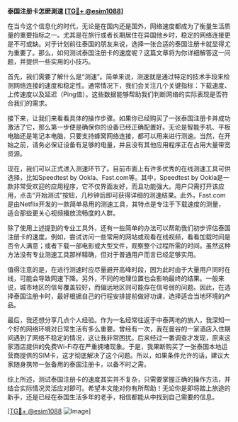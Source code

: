 **泰国注册卡怎麽測速 [[TG💪+ @esim1088](https://t.me/s/esim1088)]**

在当今这个信息化的时代，无论是在国内还是国外，网络速度都成为了衡量生活质量的重要指标之一。尤其是在旅行或者长期居住在异国他乡时，稳定的网络连接更是不可或缺。对于计划前往泰国的朋友来说，选择一张合适的泰国注册卡就显得尤为重要了。那么，如何测试泰国注册卡的速度呢？这篇文章将为你详细解答这一问题，并提供一些实用的小技巧。

首先，我们需要了解什么是“测速”。简单来说，测速就是通过特定的技术手段来检测网络连接的速度和稳定性。通常情况下，我们会关注几个关键指标：下载速度、上传速度以及延迟（Ping值）。这些数据能够帮助我们判断网络的实际表现是否符合我们的需求。

接下来，让我们来看看具体的操作步骤。如果你已经购买了一张泰国注册卡并成功激活了它，那么第一步便是确保你的设备已经正确配置好。无论是智能手机、平板电脑还是笔记本电脑，只要支持蜂窝网络连接，都可以用来进行测速。当然，在开始之前，请务必保证设备有足够的电量，并且没有其他应用程序正在占用大量带宽资源。

现在，我们可以正式进入测速环节了。目前市面上有许多优秀的在线测速工具可供选择，比如Speedtest by Ookla、Fast.com等。其中，Speedtest by Ookla是一款非常受欢迎的应用程序，它不仅界面友好，而且功能强大。用户只需打开该应用，点击“开始测试”按钮，几秒钟后即可获得详细的测速结果。此外，Fast.com是由Netflix开发的一款简单易用的测速工具，其特点是专注于下载速度的测量，适合那些更关心视频播放流畅度的人群。

除了使用上述提到的专业工具外，还有一些简单的办法可以帮助我们初步评估泰国注册卡的速度。例如，尝试访问一些常用的网站或观看在线视频，看看加载时间是否令人满意；或者下载一部电影或大型文件，观察整个过程所需的时间。虽然这种方法没有专业测速工具那样精确，但对于普通用户而言已经足够实用。

值得注意的是，在进行测速时应尽量避开高峰时段，因为此时由于大量用户同时在线，可能会导致网速下降。另外，不同的地理位置也会影响最终的结果。一般来说，城市地区的信号覆盖较好，而偏远地区则可能存在信号弱的问题。因此，在选择泰国注册卡时，最好根据自己的行程安排提前做好功课，选择适合当地环境的产品。

最后，我还想分享几点个人经验。作为一名经常往返于中泰两地的旅人，我深知一个好的网络环境对日常生活有多么重要。曾经有一次，我在曼谷的一家酒店入住期间遇到了网络不稳定的情况，这让我非常困扰。后来经过一番调查才发现，原来这家酒店提供的免费Wi-Fi存在严重拥堵现象。于是，我果断购买了一张泰国本地运营商提供的SIM卡，这才彻底解决了这个问题。所以，如果条件允许的话，建议大家随身携带一张备用的泰国注册卡，以备不时之需。

综上所述，测试泰国注册卡的速度其实并不复杂，只需要掌握正确的操作方法，并结合实际情况灵活应对即可。希望本文能对你有所帮助！无论你是即将踏上旅途的新手，还是已经在泰国生活多年的老手，相信都能从中找到自己需要的信息。

[[TG💪+ @esim1088](https://t.me/s/esim1088) ![Image](https://i.postimg.cc/4NQfJmqS/Snipaste-2025-05-13-00-14-12.png)]